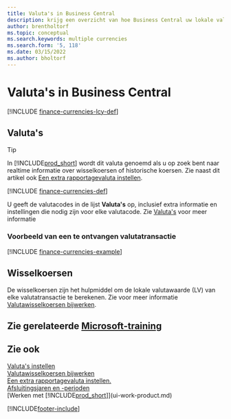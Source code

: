 ```yaml
---
title: Valuta's in Business Central
description: krijg een overzicht van hoe Business Central uw lokale valuta definieert in vergelijking met de vreemde valuta's waarin u handelt.
author: brentholtorf
ms.topic: conceptual
ms.search.keywords: multiple currencies
ms.search.form: '5, 118'
ms.date: 03/15/2022
ms.author: bholtorf
---
```

# Valuta's in Business Central

[!INCLUDE [finance-currencies-lcy-def](includes/finance-currencies-lcy-def.md)]

## Valuta's

> [!TIP]  
> In [!INCLUDE[prod_short](includes/prod_short.md)] wordt dit valuta genoemd als u op zoek bent naar realtime informatie over wisselkoersen of historische koersen. Zie naast dit artikel ook [Een extra rapportagevaluta instellen](finance-how-setup-additional-currencies.md).

[!INCLUDE [finance-currencies-def](includes/finance-currencies-def.md)]

U geeft de valutacodes in de lijst **Valuta's** op, inclusief extra informatie en instellingen die nodig zijn voor elke valutacode. Zie [Valuta's](finance-set-up-currencies.md#curr) voor meer informatie

### Voorbeeld van een te ontvangen valutatransactie

[!INCLUDE [finance-currencies-example](includes/finance-currencies-example.md)]

## Wisselkoersen

De wisselkoersen zijn het hulpmiddel om de lokale valutawaarde (LV) van elke valutatransactie te berekenen. Zie voor meer informatie [Valutawisselkoersen bijwerken](finance-how-update-currencies.md).  

## Zie gerelateerde [Microsoft-training](/training/paths/use-multiple-currencies-dynamics-365-business-central/)

## Zie ook

[Valuta's instellen](finance-set-up-currencies.md)  
[Valutawisselkoersen bijwerken](finance-how-update-currencies.md)  
[Een extra rapportagevaluta instellen.](finance-how-setup-additional-currencies.md)  
[Afsluitingsjaren en -perioden](year-close-years-periods.md)  
[Werken met [!INCLUDE[prod_short](includes/prod_short.md)]](ui-work-product.md)


[!INCLUDE[footer-include](includes/footer-banner.md)]
